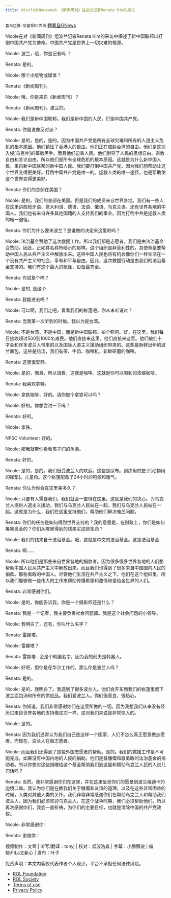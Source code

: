 ```yaml
---
title: Nicole对Newsweek 《新闻周刊》驻波兰记者Renata Kim的采访
---
```

`喜马拉雅-华盛顿DC农场` [轉載自GNews](https://gnews.org/zh-hans/2188711/)

Nicole在对《新闻周刊》组波兰记者Renata Kim的采访中阐述了新中国联邦以打倒中国共产党为使命。中国共产党是世界上一切灾难的根源。

Nicole: 波兰，哦，你是记者吗 ？

Renata: 是的。

Nicole: 哪个出版物或媒体？

Renata:《新闻周刊》。

Nicole: 哦，你是来自《新闻周刊》？

Renata:《新闻周刊》。波兰的。

Nicole: 我们是新中国联邦。我们是新中国的人民，打倒中国共产党。

Renata: 你是说像反对派？

Nicole: 是的，是的，是的。因为中国共产党是所有全球灾难和所有的人道主义危机的根本原因。他们镇压了香港人的自由。他们正在威胁台湾的自由。他们是这次入侵[乌克兰]的幕后黑手。而且他们迫害人民。他们剥夺了人民的思想自由、宗教自由和言论自由，所以他们是所有全球危机的根本原因。这就是为什么新中国人民，来自新中国联邦的新中国人民。我们要打倒中国共产党。因为我们想帮助让这个世界变得更美好。打倒中国共产党是唯一的。拯救人类的唯一途径。也是帮助使这个世界变得更美好。

Renata: 你们的总部在美国？

Nicole: 是的，我们的总部在美国。但是我们的成员来自世界各地。我们有一些人在这里讲西班牙语、意大利语、德语、法语、俄语、乌克兰语。还有世界各地的中国人。我们也有来自许多其他国籍的人支持我们的事业。因为打倒中共是拯救人类的唯一途径。

Renata: 你们为什么要来波兰？是谁做的决定来这里的吗？

Nicole: 法治基金赞助了这次救援工作。所以我们都是志愿者。我们是由法治基金会赞助。因此，正如其名称所暗示的那样。这个组织是非营利性的，其使命是要帮助中国人民从共产主义中解放出来。这样中国人民也将有机会像你们一样生活在一个没有共产主义的社会，享有和平与自由。因此，这次救援行动是由我们的法治基金支持的。我们有这个最大的帐篷，设备最齐全。

Renata: 你说是个吗？

Nicole: 是的, 是这个

Renata: 我能进去吗？

Nicole: 可以啊，我们走吧。看看我们的帐篷吧。你从未听说过？

Renata: 当我第一次听到的时候。我以为是台湾。

Nicole: 不是台湾，不是中国，而是新中国联邦。拍个照吧。好，在这里。我们每日接收超过500到1000名难民。他们直接来这里。他们直接来这里。他们被红十字会和许多波兰人带来的以及国际人道主义援助组织带来的。这些是新鲜出炉的波兰面包。这些是热汤，我们有茶、牛奶、咖啡机，新鲜研磨的咖啡。

Renata: 这里很安静。

Nicole: 是的，而且，所以请看，这就是咖啡。这就是你可以喝到的浓缩咖啡。

Renata: 我喜欢拿特。

Nicole: 拿铁咖啡，好的。请你做个拿铁可以吗？

Nicole: 好的。你想尝试一下吗？

Renata: 好的。

Nicole: 拿铁。

NFSC Volunteer: 好的。

Nicole: 那我就带你看看孩子们的角落。

Renata: 好的。

Nicole: 是的，是的。我们很受波兰人的欢迎。这些是尿布。训练用的垫子[动物用的尿垫]。儿童角。这个帐篷配备了24小时的电源和暖气。

Renata: 你认为你会在这里呆多久？

Nicole: 只要有人需要我们，我们就会一直待在这里。这就是我们的决心。为乌克兰人提供人道主义援助。我们与乌克兰人民站在一起。我们与乌克兰人民站在一起。这就是为什么，我们在这里支持他们，帮助他们解决难民问题。

Renata: 你们的任务是如何得到世界支持的？我的意思是，在财政上，你们是如何筹集资金的？你们从哪里得到的钱来买这些东西？

Nicole: 我们的钱来自于法治基金。哦，这就是中文的法治基金。这是法治基金

Renata: 啊……

Nicole: 所以他们是那些来自世界各地的捐款者。因为很多很多世界各地的人们想帮助中国人民从共产主义中解放出来。而且我们也得到了很多来自中国国内人民的捐款。那些勇敢的中国人。尽管他们生活在共产主义之下。他们在这个组织里，所以我们能够做一些伟大的工作来帮助传播希望和激情和爱给全世界的人们。

Renata: 非常感谢你们。

Nicole: 是的，你能告诉我，你是一个摄影师还是什么？

Renata: 我是一个记者，我主要负责社会问题部。我是这个社会问题的小领导。

Nicole: 我明白了，还有，你叫什么名字？

Renata: 雷娜塔。

Nicole: 雷娜塔？

Renata: 雷娜塔 . 金是个韩国名字，因为我的前夫是韩国人。

Nicole: 好吧，但你是在华沙工作的。那么你是波兰人吗？

Renata: 是的。

Nicole: 是的，我明白了。我遇到了很多波兰人。他们会开车到我们的帐篷里留下波兰面包汤和所有的供应品。我们爱波兰人。你们很善良，很热心。

Renata: 你知道。我们非常感谢你们在这里所做的一切。因为我想我们从来没有经历过来自世界各地的支持像这次一样。这对我们来说是非常惊人的。

Nicole: 是的。

Renata: 因为我们通常认为我们自己是这样一个国家，人们不怎么真正愿意做志愿者。而现在，波兰人在做志愿者。

Nicole: 而且我们还得到了这些外国志愿者的帮助。是的。我们的救援工作是不可能完成，如果没有中国内地的人民的捐助。他们是最慷慨和最勇敢的法治基金的捐助者。所以你想对这些捐赠给这个基金帮助我们到这里和帮助乌克兰人民的人说几句话吗？

Renata: 当然。我非常感谢你们在这里，并在这里呈现你们的愿景到波兰梅迪卡的边境口岸。我认为你们是在教我们关于慷慨和友谊的道理。以及在这些非常困难的时候，人类对其他人类的关怀。我们非常非常感谢你们在帮助乌克兰人和帮助我们波兰人。因为我们必须欢迎乌克兰人。在这个战争时期，我们必须帮助他们。所以再次感谢你们，我会一直祈祷，为你们的主要目标，也就是清除中国的共产党政权。

Nicole: 非常感谢你!

Renata: 谢谢你！

视频制作：文零 | 听写/翻译：tonyj | 校对：烟波浩淼 | 字幕：小腾腾说 | 编辑:FiLa文新心 | 发布：叶子

 

免责声明：本文内容仅代表作者个人观点，平台不承担任何法律风险。

- [ROL Foundation](https://rolfoundation.org/)
- [ROL Society](https://rolsociety.org/)
- [Terms of use](https://gnews.org/terms-of-use-3/)
- [Privacy Policy](https://gnews.org/privacy-policy/)
